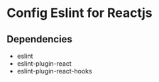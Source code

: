 # Config Eslint for Reactjs

## Dependencies

- eslint
- eslint-plugin-react
- eslint-plugin-react-hooks

